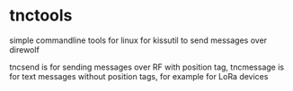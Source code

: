 # tnctools
simple commandline tools for linux for kissutil to send messages over direwolf

tncsend is for sending messages over RF with position tag,
tncmessage is for text messages without position tags, for example for LoRa devices 
